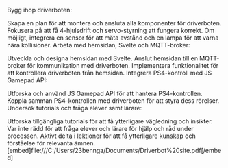 Bygg ihop driverboten:

Skapa en plan för att montera och ansluta alla komponenter för driverboten.
Fokusera på att få 4-hjulsdrift och servo-styrning att fungera korrekt.
Om möjligt, integrera en sensor för att mäta avstånd och en lampa för att varna nära kollisioner.
Arbeta med hemsidan, Svelte och MQTT-broker:

Utveckla och designa hemsidan med Svelte.
Anslut hemsidan till en MQTT-broker för kommunikation med driverboten.
Implementera funktionalitet för att kontrollera driverboten från hemsidan.
Integrera PS4-kontroll med JS Gamepad API:

Utforska och använd JS Gamepad API för att hantera PS4-kontrollen.
Koppla samman PS4-kontrollen med driverboten för att styra dess rörelser.
Undersök tutorials och fråga elever samt lärare:

Utforska tillgängliga tutorials för att få ytterligare vägledning och insikter.
Var inte rädd för att fråga elever och lärare för hjälp och råd under processen.
Aktivt delta i lektioner för att få ytterligare kunskap och förståelse för relevanta ämnen.
[embed]file:///C:/Users/23bennga/Documents/Driverbot%20site.pdf[/embed]
